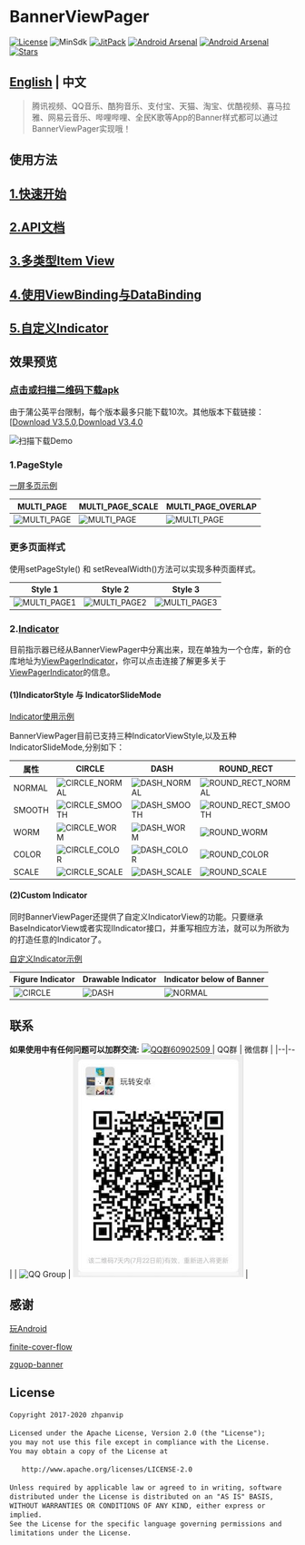 # BannerViewPager

[![License](https://img.shields.io/github/license/zhpanvip/BannerViewPager)](https://github.com/zhpanvip/BannerViewPager/blob/master/LICENSE)
![MinSdk](https://img.shields.io/badge/API-19%2B-brightgreen)
[![JitPack](https://jitpack.io/v/zhpanvip/BannerViewPager.svg)](https://jitpack.io/#zhpanvip/BannerViewPager)
[![Android Arsenal](https://img.shields.io/badge/Android%20Arsenal-BannerViewPager-brightgreen.svg?style=flat)](https://android-arsenal.com/details/1/7961)
[![Android Arsenal](https://img.shields.io/badge/Android%20Arsenal-ViewPagerIndicator-brightgreen.svg?style=flat)](https://github.com/zhpanvip/viewpagerindicator)
[![Stars](https://img.shields.io/github/stars/zhpanvip/BannerViewPager)](https://github.com/zhpanvip/BannerViewPager/stargazers)


## [English](https://github.com/zhpanvip/BannerViewPager) | 中文


> 腾讯视频、QQ音乐、酷狗音乐、支付宝、天猫、淘宝、优酷视频、喜马拉雅、网易云音乐、哔哩哔哩、全民K歌等App的Banner样式都可以通过BannerViewPager实现哦！

## 使用方法

## [1.快速开始](https://github.com/zhpanvip/BannerViewPager/wiki/06.快速开始)

## [2.API文档](https://github.com/zhpanvip/BannerViewPager/wiki/07.API文档)

## [3.多类型Item View](https://github.com/zhpanvip/BannerViewPager/wiki/08.多类型Item)

## [4.使用ViewBinding与DataBinding](https://github.com/zhpanvip/BannerViewPager/wiki/09.使用ViewBinding与DataBinding)

## [5.自定义Indicator](https://github.com/zhpanvip/BannerViewPager/wiki/10.自定义Indicator)


## 效果预览

 ### [点击或扫描二维码下载apk](https://www.pgyer.com/bannerviewpager)
 由于蒲公英平台限制，每个版本最多只能下载10次。其他版本下载链接：[[Download V3.5.0](https://www.pgyer.com/6c1abffc266a799fee559f1edc2cf6ff),[Download V3.4.0](https://www.pgyer.com/8c1deb4b38ea81d9c62e639dcdeeba39)

![扫描下载Demo](https://cdn.jsdelivr.net/gh/zhpanvip/images/project/banner/qrcode.png)


### 1.PageStyle

[一屏多页示例](https://github.com/zhpanvip/BannerViewPager/blob/master/app/src/main/java/com/example/zhpan/banner/fragment/PageFragment.kt)

| MULTI_PAGE |MULTI_PAGE_SCALE | MULTI_PAGE_OVERLAP |
|--|--|--|
| ![MULTI_PAGE](https://cdn.jsdelivr.net/gh/zhpanvip/images/project/banner/page_style_multi.gif) |![MULTI_PAGE](https://cdn.jsdelivr.net/gh/zhpanvip/images/project/banner/page_style_multi_scale.gif) |![MULTI_PAGE](https://cdn.jsdelivr.net/gh/zhpanvip/images/project/banner/page_style_multi_overlay.gif) |

### 更多页面样式

使用setPageStyle() 和 setRevealWidth()方法可以实现多种页面样式。

| Style 1 | Style 2 | Style 3 |
|--|--|--|
| ![MULTI_PAGE1](https://cdn.jsdelivr.net/gh/zhpanvip/images/project/banner/page_style_1.gif) |![MULTI_PAGE2](https://cdn.jsdelivr.net/gh/zhpanvip/images/project/banner/page_style_2.gif) |![MULTI_PAGE3](https://cdn.jsdelivr.net/gh/zhpanvip/images/project/banner/page_style_3.gif) |

### 2.[Indicator](https://github.com/zhpanvip/viewpagerindicator)

目前指示器已经从BannerViewPager中分离出来，现在单独为一个仓库，新的仓库地址为[ViewPagerIndicator](https://github.com/zhpanvip/viewpagerindicator)，你可以点击连接了解更多关于[ViewPagerIndicator](https://github.com/zhpanvip/viewpagerindicator)的信息。

#### (1)IndicatorStyle 与 IndicatorSlideMode

[Indicator使用示例](https://github.com/zhpanvip/BannerViewPager/blob/master/app/src/main/java/com/example/zhpan/banner/fragment/IndicatorFragment.java)

BannerViewPager目前已支持三种IndicatorViewStyle,以及五种IndicatorSlideMode,分别如下：

| 属性 | CIRCLE | DASH | ROUND_RECT |
|--|--|--|--|
| NORMAL| ![CIRCLE_NORMAL](https://cdn.jsdelivr.net/gh/zhpanvip/images/project/indicator/slide_circle_normal.gif) | ![DASH_NORMAL](https://cdn.jsdelivr.net/gh/zhpanvip/images/project/indicator/style_dash_normal.gif) | ![ROUND_RECT_NORMAL](https://cdn.jsdelivr.net/gh/zhpanvip/images/project/indicator/style_round_rect_normal.gif) |
| SMOOTH| ![CIRCLE_SMOOTH](https://cdn.jsdelivr.net/gh/zhpanvip/images/project/indicator/slide_circle_smooth.gif) | ![DASH_SMOOTH](https://cdn.jsdelivr.net/gh/zhpanvip/images/project/indicator/style_dash_smooth.gif) | ![ROUND_RECT_SMOOTH](https://cdn.jsdelivr.net/gh/zhpanvip/images/project/indicator/style_round_rect_smooth.gif) |
| WORM| ![CIRCLE_WORM](https://cdn.jsdelivr.net/gh/zhpanvip/images/project/indicator/slide_circle_worm.gif) | ![DASH_WORM](https://cdn.jsdelivr.net/gh/zhpanvip/images/project/indicator/style_dash_worm.gif) | ![ROUND_WORM](https://cdn.jsdelivr.net/gh/zhpanvip/images/project/indicator/style_round_rect_worm.gif) |
| COLOR| ![CIRCLE_COLOR](https://cdn.jsdelivr.net/gh/zhpanvip/images/project/indicator/slide_circle_color.gif) | ![DASH_COLOR](https://cdn.jsdelivr.net/gh/zhpanvip/images/project/indicator/style_dash_color.gif) | ![ROUND_COLOR](https://cdn.jsdelivr.net/gh/zhpanvip/images/project/indicator/style_round_rect_color.gif) |
| SCALE| ![CIRCLE_SCALE](https://cdn.jsdelivr.net/gh/zhpanvip/images/project/indicator/slide_circle_scale.gif) | ![DASH_SCALE](https://cdn.jsdelivr.net/gh/zhpanvip/images/project/indicator/style_dash_scale.gif) | ![ROUND_SCALE](https://cdn.jsdelivr.net/gh/zhpanvip/images/project/indicator/style_round_rect_scale.gif) |

#### (2)Custom Indicator

同时BannerViewPager还提供了自定义IndicatorView的功能。只要继承BaseIndicatorView或者实现IIndicator接口，并重写相应方法，就可以为所欲为的打造任意的Indicator了。

[自定义Indicator示例](https://github.com/zhpanvip/BannerViewPager/blob/master/app/src/main/java/com/example/zhpan/banner/fragment/OthersFragment.java)

| Figure Indicator | Drawable Indicator | Indicator below of Banner |
|--|--|--|
| ![CIRCLE](https://cdn.jsdelivr.net/gh/zhpanvip/images/project/banner/style_custum.gif) | ![DASH](https://cdn.jsdelivr.net/gh/zhpanvip/images/project/banner/style_custom2.gif) | ![NORMAL](https://cdn.jsdelivr.net/gh/zhpanvip/images/project/banner/style_custom1.gif) |



## 联系

 **如果使用中有任何问题可以加群交流:**   <a target="_blank" href="https://qm.qq.com/cgi-bin/qm/qr?k=yHQU7OuoIazbu8vXGt1wC37RsPzhnR61&jump_from=webapi"><img border="0" 
  src="https://pub.idqqimg.com/wpa/images/group.png" alt="QQ群60902509" title="QQ群60902509">
 </a>
| QQ群 | 微信群 |
|--|--|
| ![QQ Group](https://cdn.jsdelivr.net/gh/zhpanvip/images/project/group/qq_group.png) |  ![WeChat](https://github.com/zhpanvip/images/blob/master/project/group/wechat.png) |


## 感谢

[玩Android](https://wanandroid.com/)

[finite-cover-flow](https://github.com/KoderLabs/finite-cover-flow)

[zguop-banner](https://github.com/zguop/banner)

License
-------

    Copyright 2017-2020 zhpanvip

    Licensed under the Apache License, Version 2.0 (the "License");
    you may not use this file except in compliance with the License.
    You may obtain a copy of the License at

       http://www.apache.org/licenses/LICENSE-2.0

    Unless required by applicable law or agreed to in writing, software
    distributed under the License is distributed on an "AS IS" BASIS,
    WITHOUT WARRANTIES OR CONDITIONS OF ANY KIND, either express or implied.
    See the License for the specific language governing permissions and
    limitations under the License.






